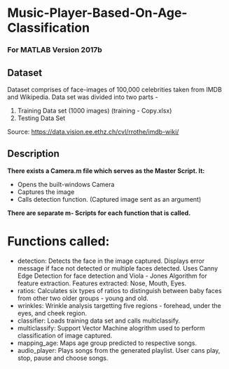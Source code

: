 # Music-Player-Based-On-Age-Classification

### For MATLAB Version 2017b 

## Dataset

Dataset comprises of face-images of 100,000 celebrities taken from IMDB
and Wikipedia.
Data set was divided into two parts -
1. Training Data set (1000 images) (training - Copy.xlsx)
2. Testing Data Set

Source: https://data.vision.ee.ethz.ch/cvl/rrothe/imdb-wiki/

## Description

**There exists a Camera.m file which serves as the Master Script. It:**
- Opens the built-windows Camera
- Captures the image
- Calls detection function. (Captured image sent as an argument)

**There are separate m- Scripts for each function that is called.**

# Functions called:

- detection: Detects the face in the image captured. Displays error message if face not detected or multiple faces detected. Uses Canny Edge Detection for face detection and Viola - Jones Algorithm for feature extraction. Features extracted: Nose, Mouth, Eyes.
- ratios: Calculates six types of ratios to distinguish between baby faces from other two older groups - young and old.
- wrinkles: Wrinkle analysis targetting five regions - forehead, under the eyes, and cheek region.
- classifier: Loads training data set and calls multiclassify.
- multiclassify: Support Vector Machine alogrithm used to perform classification of image captured.
- mapping_age: Maps age group predicted to respective songs.
- audio_player: Plays songs from the generated playlist. User cans play, stop, pause and choose songs.
